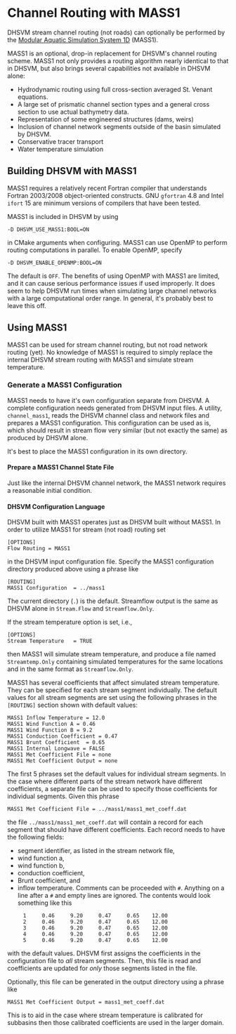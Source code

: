 # Channel Routing with MASS1 #

DHSVM stream channel routing (not roads) can optionally be performed by the
[Modular Aquatic Simulation System 1D](https://github.com/pnnl/mass1) (MASS1).  

MASS1 is an optional, drop-in replacement for DHSVM's channel routing
scheme.  MASS1 not only provides a routing algorithm nearly identical to that
in DHSVM, but also brings several capabilities not
available in DHSVM alone:

 - Hydrodynamic routing using full cross-section averaged St. Venant
   equations.  
 - A large set of prismatic channel section types and a general cross
   section to use actual bathymetry data.
 - Representation of some engineered structures (dams, weirs)
 - Inclusion of channel network segments outside of the basin
   simulated by DHSVM.
 - Conservative tracer transport
 - Water temperature simulation
 
## Building DHSVM with MASS1 ##

MASS1 requires a relatively recent Fortran compiler that understands
Fortran 2003/2008 object-oriented constructs. GNU `gfortran` 4.8 and
Intel `ifort` 15 are minimum versions of compilers that  have been tested.  

MASS1 is included in DHSVM by using 
```
-D DHSVM_USE_MASS1:BOOL=ON
```
in CMake arguments when configuring.  MASS1 can use OpenMP to perform
routing computations in parallel. To enable OpenMP, specify
```
-D DHSVM_ENABLE_OPENMP:BOOL=ON
```
The default is `OFF`. The benefits of using OpenMP with MASS1 are
limited, and it can cause serious performance issues if used
improperly.  It does seem to help DHSVM run times when simulating
large channel networks with a large computational order range.  In
general, it's probably best to leave this off.  

## Using MASS1 ##

MASS1 can be used for stream channel routing, but not road network
routing (yet).  No knowledge of MASS1 is required to simply replace
the internal DHSVM stream routing with MASS1 and simulate stream
temperature.  

### Generate a MASS1 Configuration ###

MASS1 needs to have it's own configuration separate from DHSVM.  A
complete configuration needs generated from DHSVM input files.  A
utility, `channel_mass1`, reads the DHSVM channel class and network
files and prepares a MASS1 configuration.  This configuration can be
used as is, which should result in stream flow very similar
(but not exactly the same) as produced by DHSVM alone.  

It's best to place the MASS1 configuration in its own directory.  

#### Prepare a MASS1 Channel State File ####

Just like the internal DHSVM channel network, the MASS1 network
requires a reasonable initial condition.  

#### DHSVM Configuration Language ####

DHSVM built with MASS1 operates just as DHSVM built without MASS1.  In
order to utilize MASS1 for stream (not road) routing set
```
[OPTIONS]
Flow Routing = MASS1
```
in the  DHSVM input configuration file.  Specify the MASS1
configuration directory produced above using a phrase like
```
[ROUTING]
MASS1 Configuration  = ../mass1
```
The current directory (`.`) is the default. Streamflow output is the same
as DHSVM alone in `Stream.Flow` and `Streamflow.Only`.  

If the stream temperature option is set, i.e.,
```
[OPTIONS]
Stream Temperature   = TRUE
```
then MASS1 will simulate stream temperature, and produce a file named
`Streamtemp.Only` containing simulated temperatures for the same
locations and in the same format as `Streamflow.Only`.  

MASS1 has several coefficients that affect simulated stream
temperature.   They can be specified for each stream segment
individually. The default values for all stream segments are set using
the following phrases in the `[ROUTING]` section shown with default
values: 
```
MASS1 Inflow Temperature = 12.0
MASS1 Wind Function A = 0.46
MASS1 Wind Function B = 9.2
MASS1 Conduction Coefficient = 0.47
MASS1 Brunt Coefficient  = 0.65
MASS1 Internal Longwave = FALSE
MASS1 Met Coefficient File = none
MASS1 Met Coefficient Output = none
```
The first 5 phrases set the default values for individual stream
segments. In the case where different parts of the stream network have
different coefficients, a separate file can be used to specify those
coefficients for individual segments. Given this phrase
```
MASS1 Met Coefficient File = ../mass1/mass1_met_coeff.dat
```
the file `../mass1/mass1_met_coeff.dat` will contain a record for each
segment that should have different coefficients.  Each record needs to
have the following fields:
   * segment identifier, as listed in the stream network file,
   * wind function a,
   * wind function b,
   * conduction coefficient, 
   * Brunt coefficient, and
   * inflow temperature.
Comments can be proceeded with `#`. Anything on a line after a `#` and
empty lines are ignored.  The contents would look something like this
```
     1     0.46     9.20     0.47     0.65    12.00
     2     0.46     9.20     0.47     0.65    12.00
     3     0.46     9.20     0.47     0.65    12.00
     4     0.46     9.20     0.47     0.65    12.00
     5     0.46     9.20     0.47     0.65    12.00
```
with the default values.  DHSVM first assigns the coefficients in the
configuration file to *all* stream segments. Then, this file is read
and coefficients are updated for *only* those segments listed in the
file.  

Optionally, this file can be generated in the output directory using a
phrase like 
```
MASS1 Met Coefficient Output = mass1_met_coeff.dat

```
This is to aid in the case where stream temperature is calibrated for
subbasins then those calibrated coefficients are used in the larger
domain.  
